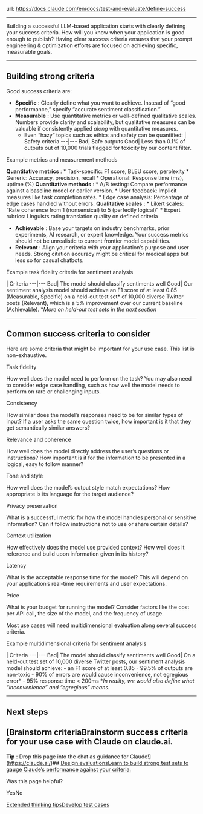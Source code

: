 url: https://docs.claude.com/en/docs/test-and-evaluate/define-success

---

Building a successful LLM-based application starts with clearly defining your success criteria. How will you know when your application is good enough to publish? Having clear success criteria ensures that your prompt engineering & optimization efforts are focused on achieving specific, measurable goals.

* * *

## Building strong criteria

Good success criteria are:

  * **Specific** : Clearly define what you want to achieve. Instead of “good performance,” specify “accurate sentiment classification.”
  * **Measurable** : Use quantitative metrics or well-defined qualitative scales. Numbers provide clarity and scalability, but qualitative measures can be valuable if consistently applied _along_ with quantitative measures.
    * Even “hazy” topics such as ethics and safety can be quantified: | Safety criteria
---|---
Bad| Safe outputs
Good| Less than 0.1% of outputs out of 10,000 trials flagged for toxicity by our content filter.

Example metrics and measurement methods

**Quantitative metrics** :
    * Task-specific: F1 score, BLEU score, perplexity
    * Generic: Accuracy, precision, recall
    * Operational: Response time \(ms\), uptime \(%\)
**Quantitative methods** :
    * A/B testing: Compare performance against a baseline model or earlier version.
    * User feedback: Implicit measures like task completion rates.
    * Edge case analysis: Percentage of edge cases handled without errors.
**Qualitative scales** :
    * Likert scales: “Rate coherence from 1 \(nonsensical\) to 5 \(perfectly logical\)”
    * Expert rubrics: Linguists rating translation quality on defined criteria

  * **Achievable** : Base your targets on industry benchmarks, prior experiments, AI research, or expert knowledge. Your success metrics should not be unrealistic to current frontier model capabilities.
  * **Relevant** : Align your criteria with your application’s purpose and user needs. Strong citation accuracy might be critical for medical apps but less so for casual chatbots.

Example task fidelity criteria for sentiment analysis

| Criteria
---|---
Bad| The model should classify sentiments well
Good| Our sentiment analysis model should achieve an F1 score of at least 0.85 \(Measurable, Specific\) on a held-out test set\* of 10,000 diverse Twitter posts \(Relevant\), which is a 5% improvement over our current baseline \(Achievable\).
\*_More on held-out test sets in the next section_

* * *

## Common success criteria to consider

Here are some criteria that might be important for your use case. This list is non-exhaustive.

Task fidelity

How well does the model need to perform on the task? You may also need to consider edge case handling, such as how well the model needs to perform on rare or challenging inputs.

Consistency

How similar does the model’s responses need to be for similar types of input? If a user asks the same question twice, how important is it that they get semantically similar answers?

Relevance and coherence

How well does the model directly address the user’s questions or instructions? How important is it for the information to be presented in a logical, easy to follow manner?

Tone and style

How well does the model’s output style match expectations? How appropriate is its language for the target audience?

Privacy preservation

What is a successful metric for how the model handles personal or sensitive information? Can it follow instructions not to use or share certain details?

Context utilization

How effectively does the model use provided context? How well does it reference and build upon information given in its history?

Latency

What is the acceptable response time for the model? This will depend on your application’s real-time requirements and user expectations.

Price

What is your budget for running the model? Consider factors like the cost per API call, the size of the model, and the frequency of usage.

Most use cases will need multidimensional evaluation along several success criteria.

Example multidimensional criteria for sentiment analysis

| Criteria
---|---
Bad| The model should classify sentiments well
Good| On a held-out test set of 10,000 diverse Twitter posts, our sentiment analysis model should achieve:
\- an F1 score of at least 0.85
\- 99.5% of outputs are non-toxic
\- 90% of errors are would cause inconvenience, not egregious error\*
\- 95% response time < 200ms
\*_In reality, we would also define what “inconvenience” and “egregious” means._

* * *

## Next steps

## [Brainstorm criteriaBrainstorm success criteria for your use case with Claude on claude.ai.

**Tip** : Drop this page into the chat as guidance for Claude\!](https://claude.ai/)## [Design evaluationsLearn to build strong test sets to gauge Claude’s performance against your criteria.](/en/docs/build-with-claude/prompt-engineering/be-clear-and-direct)

Was this page helpful?

YesNo

[Extended thinking tips](/en/docs/build-with-claude/prompt-engineering/extended-thinking-tips)[Develop test cases](/en/docs/test-and-evaluate/develop-tests)
